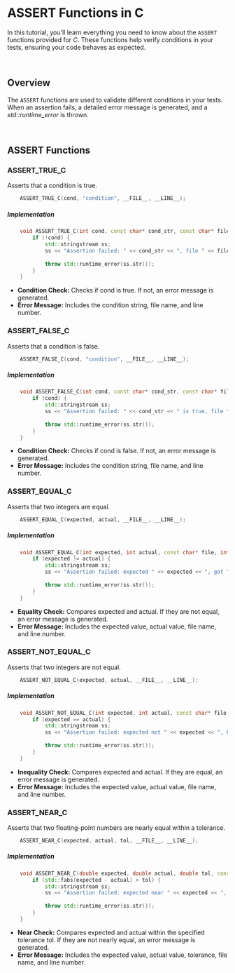 # ASSERT Functions in C
In this tutorial, you'll learn everything you need to know about the `ASSERT` functions provided for *C*. These functions help verify conditions in your tests, ensuring your code behaves as expected.

<br>

## Overview
The `ASSERT` functions are used to validate different conditions in your tests. When an assertion fails, a detailed error message is generated, and a *std::runtime_error* is thrown.

<br>

## ASSERT Functions
### ASSERT_TRUE_C
Asserts that a condition is true.

```C
    ASSERT_TRUE_C(cond, "condition", __FILE__, __LINE__);    
```

##### Implementation
```Cpp
    void ASSERT_TRUE_C(int cond, const char* cond_str, const char* file, int line) {
        if (!cond) {
            std::stringstream ss;
            ss << "Assertion failed: " << cond_str << ", file " << file << ", line " << line;
            
            throw std::runtime_error(ss.str());
        }
    }
```
- **Condition Check:** Checks if cond is true. If not, an error message is generated.
- **Error Message:** Includes the condition string, file name, and line number.

### ASSERT_FALSE_C
Asserts that a condition is false.

```C
    ASSERT_FALSE_C(cond, "condition", __FILE__, __LINE__);   
```

##### Implementation
```Cpp
    void ASSERT_FALSE_C(int cond, const char* cond_str, const char* file, int line) {
        if (cond) {
            std::stringstream ss;
            ss << "Assertion failed: " << cond_str << " is true, file " << file << ", line " << line;
            
            throw std::runtime_error(ss.str());
        }
    }
```
- **Condition Check:** Checks if cond is false. If not, an error message is generated.
- **Error Message:** Includes the condition string, file name, and line number.

### ASSERT_EQUAL_C
Asserts that two integers are equal.

```C
    ASSERT_EQUAL_C(expected, actual, __FILE__, __LINE__); 
```

##### Implementation
```Cpp
    void ASSERT_EQUAL_C(int expected, int actual, const char* file, int line) {
        if (expected != actual) {
            std::stringstream ss;
            ss << "Assertion failed: expected " << expected << ", got " << actual << ", file " << file << ", line " << line;
            
            throw std::runtime_error(ss.str());
        }
    }
```
- **Equality Check:** Compares expected and actual. If they are not equal, an error message is generated.
- **Error Message:** Includes the expected value, actual value, file name, and line number.

### ASSERT_NOT_EQUAL_C
Asserts that two integers are not equal.

```C
    ASSERT_NOT_EQUAL_C(expected, actual, __FILE__, __LINE__);
```

##### Implementation
```Cpp
    void ASSERT_NOT_EQUAL_C(int expected, int actual, const char* file, int line) {
        if (expected == actual) {
            std::stringstream ss;
            ss << "Assertion failed: expected not " << expected << ", but got " << actual << ", file " << file << ", line " << line;
            
            throw std::runtime_error(ss.str());
        }
    }
```
- **Inequality Check:** Compares expected and actual. If they are equal, an error message is generated.
- **Error Message:** Includes the expected value, actual value, file name, and line number.

### ASSERT_NEAR_C
Asserts that two floating-point numbers are nearly equal within a tolerance.
```C 
    ASSERT_NEAR_C(expected, actual, tol, __FILE__, __LINE__);
```

##### Implementation
```Cpp
    void ASSERT_NEAR_C(double expected, double actual, double tol, const char* file, int line) {
        if (std::fabs(expected - actual) > tol) {
            std::stringstream ss;
            ss << "Assertion failed: expected near " << expected << ", got " << actual << ", with tolerance " << tol << ", file " << file << ", line " << line;
            
            throw std::runtime_error(ss.str());
        }
    }
```
- **Near Check:** Compares expected and actual within the specified tolerance tol. If they are not nearly equal, an error message is generated.
- **Error Message:** Includes the expected value, actual value, tolerance, file name, and line number.